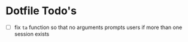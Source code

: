 # Dotfile Todo's

- [ ] fix `ta` function so that no arguments prompts users if more than one session exists

